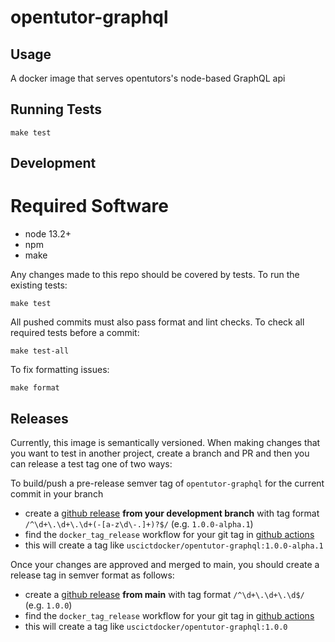 opentutor-graphql
==================

Usage
-----

A docker image that serves opentutors's node-based GraphQL api


Running Tests
-------------

```
make test
```

Development
-----------

Required Software
=================
- node 13.2+
- npm
- make


Any changes made to this repo should be covered by tests. To run the existing tests:

```
make test
```

All pushed commits must also pass format and lint checks. To check all required tests before a commit:

```
make test-all
```

To fix formatting issues:

```
make format
```

Releases
--------

Currently, this image is semantically versioned. When making changes that you want to test in another project, create a branch and PR and then you can release a test tag one of two ways:

To build/push a pre-release semver tag of `opentutor-graphql` for the current commit in your branch

- create a [github release](https://github.com/ICTLearningSciences/opentutor-graphql/releases/new) **from your development branch** with tag format `/^\d+\.\d+\.\d+(-[a-z\d\-.]+)?$/` (e.g. `1.0.0-alpha.1`)
- find the `docker_tag_release` workflow for your git tag in [github actions](https://github.com/ICTLearningSciences/opentutor-graphql/actions?query=workflow%3A%22build%2Fpub+candidate%22)
- this will create a tag like `uscictdocker/opentutor-graphql:1.0.0-alpha.1`



Once your changes are approved and merged to main, you should create a release tag in semver format as follows:

- create a [github release](https://github.com/ICTLearningSciences/opentutor-graphql/releases/new) **from main** with tag format `/^\d+\.\d+\.\d$/` (e.g. `1.0.0`)
- find the `docker_tag_release` workflow for your git tag in [github actions](https://github.com/ICTLearningSciences/opentutor-graphql/actions?query=workflow%3A%22build%2Fpub+release%22)
- this will create a tag like `uscictdocker/opentutor-graphql:1.0.0`
